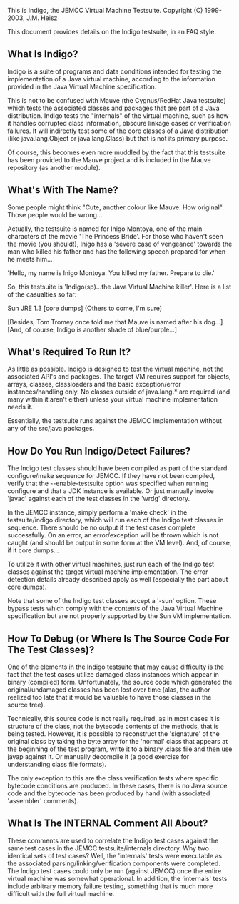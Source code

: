 This is Indigo, the JEMCC Virtual Machine Testsuite.
Copyright (C) 1999-2003, J.M. Heisz

This document provides details on the Indigo testsuite, in an FAQ style.

What Is Indigo?
---------------
  Indigo is a suite of programs and data conditions intended for testing
the implementation of a Java virtual machine, according to the information
provided in the Java Virtual Machine specification.

  This is not to be confused with Mauve (the Cygnus/RedHat Java testsuite)
which tests the associated classes and packages that are part of a Java
distribution.  Indigo tests the "internals" of the virtual machine, such as
how it handles corrupted class information, obscure linkage cases or 
verification failures.  It will indirectly test some of the core classes
of a Java distribution (like java.lang.Object or java.lang.Class) but that
is not its primary purpose.

  Of course, this becomes even more muddled by the fact that this testsuite
has been provided to the Mauve project and is included in the Mauve repository
(as another module).

What's With The Name?
---------------------
  Some people might think "Cute, another colour like Mauve.  How original".
Those people would be wrong...

  Actually, the testsuite is named for Inigo Montoya, one of the main
characters of the movie 'The Princess Bride'.  For those who haven't seen
the movie (you should!), Inigo has a 'severe case of vengeance' towards
the man who killed his father and has the following speech prepared for
when he meets him...

 'Hello, my name is Inigo Montoya.  You killed my father.  Prepare to die.'

 So, this testsuite is 'Indigo(sp)...the Java Virtual Machine killer'.  Here 
is a list of the casualties so far:

Sun JRE 1.3 [core dumps]
(Others to come, I'm sure)

[Besides, Tom Tromey once told me that Mauve is named after his dog...]
[And, of course, Indigo is another shade of blue/purple...]

What's Required To Run It?
--------------------------
  As little as possible.  Indigo is designed to test the virtual machine,
not the associated API's and packages.  The target VM requires support
for objects, arrays, classes, classloaders and the basic exception/error
instances/handling only.  No classes outside of java.lang.* are required
(and many within it aren't either) unless your virtual machine implementation
needs it.  

  Essentially, the testsuite runs against the JEMCC implementation without
any of the src/java packages.

How Do You Run Indigo/Detect Failures?
--------------------------------------
  The Indigo test classes should have been compiled as part of the standard
configure/make sequence for JEMCC.  If they have not been compiled, verify
that the --enable-testsuite option was specified when running configure and
that a JDK instance is available.  Or just manually invoke 'javac' against
each of the test classes in the 'wrdg' directory.

  In the JEMCC instance, simply perform a 'make check' in the testsuite/indigo
directory, which will run each of the Indigo test classes in sequence.  There
should be no output if the test cases complete successfully.  On an error,
an error/exception will be thrown which is not caught (and should be output
in some form at the VM level).  And, of course, if it core dumps...

  To utilize it with other virtual machines, just run each of the Indigo
test classes against the target virtual machine implementation.  The error
detection details already described apply as well (especially the part about
core dumps).

  Note that some of the Indigo test classes accept a '-sun' option.  These
bypass tests which comply with the contents of the Java Virtual Machine
specification but are not properly supported by the Sun VM implementation.

How To Debug (or Where Is The Source Code For The Test Classes)?
----------------------------------------------------------------
One of the elements in the Indigo testsuite that may cause difficulty is the
fact that the test cases utilize damaged class instances which appear
in binary (compiled) form.  Unfortunately, the source code which generated
the original/undamaged classes has been lost over time (alas, the author 
realized too late that it would be valuable to have those classes in the
source tree).

Technically, this source code is not really required, as in most cases
it is structure of the class, not the bytecode contents of the methods,
that is being tested.  However, it is possible to reconstruct the 'signature'
of the original class by taking the byte array for the 'normal' class
that appears at the beginning of the test program, write it to a binary
.class file and then use javap against it.  Or manually decompile it (a
good exercise for understanding class file formats).

The only exception to this are the class verification tests where specific
bytecode conditions are produced.  In these cases, there is no Java source
code and the bytecode has been produced by hand (with associated 'assembler'
comments).

What Is The INTERNAL Comment All About?
---------------------------------------
These comments are used to correlate the Indigo test cases against the
same test cases in the JEMCC testsuite/internals directory.  Why two identical
sets of test cases?  Well, the 'internals' tests were executable as the 
associated parsing/linking/verification components were completed.  The
Indigo test cases could only be run (against JEMCC) once the entire virtual
machine was somewhat operational.  In addition, the 'internals' tests include
arbitrary memory failure testing, something that is much more difficult
with the full virtual machine.
